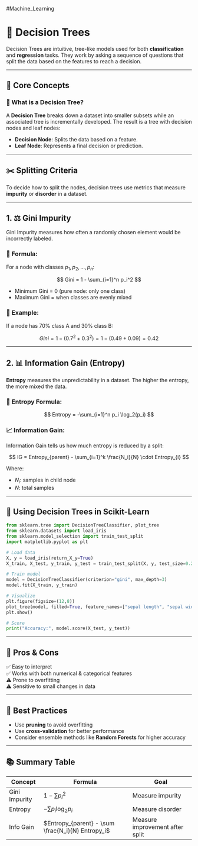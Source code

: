#Machine_Learning 
# 🌳 Decision Trees

Decision Trees are intuitive, tree-like models used for both **classification** and **regression** tasks. They work by asking a sequence of questions that split the data based on the features to reach a decision.

---

## 🧠 Core Concepts

### 🔹 What is a Decision Tree?

A **Decision Tree** breaks down a dataset into smaller subsets while an associated tree is incrementally developed. The result is a tree with decision nodes and leaf nodes:

- **Decision Node**: Splits the data based on a feature.
- **Leaf Node**: Represents a final decision or prediction.

---

## ✂️ Splitting Criteria

To decide how to split the nodes, decision trees use metrics that measure **impurity** or **disorder** in a dataset.

---

## 1. ⚖️ Gini Impurity

Gini Impurity measures how often a randomly chosen element would be incorrectly labeled.

### 🧮 Formula:

For a node with classes $p_1, p_2, \dots, p_n$:

$$
Gini = 1 - \sum_{i=1}^n p_i^2
$$

- Minimum Gini = 0 (pure node: only one class)
- Maximum Gini = when classes are evenly mixed

### 📌 Example:
If a node has 70% class A and 30% class B:

$$
Gini = 1 - (0.7^2 + 0.3^2) = 1 - (0.49 + 0.09) = 0.42
$$

---

## 2. 📊 Information Gain (Entropy)

**Entropy** measures the unpredictability in a dataset. The higher the entropy, the more mixed the data.

### 🧮 Entropy Formula:

$$
Entropy = -\sum_{i=1}^n p_i \log_2(p_i)
$$

### 📈 Information Gain:

Information Gain tells us how much entropy is reduced by a split:

$$
IG = Entropy_{parent} - \sum_{i=1}^k \frac{N_i}{N} \cdot Entropy_{i}
$$

Where:
- $N_i$: samples in child node
- $N$: total samples

---

## 🤖 Using Decision Trees in Scikit-Learn

```python
from sklearn.tree import DecisionTreeClassifier, plot_tree
from sklearn.datasets import load_iris
from sklearn.model_selection import train_test_split
import matplotlib.pyplot as plt

# Load data
X, y = load_iris(return_X_y=True)
X_train, X_test, y_train, y_test = train_test_split(X, y, test_size=0.2)

# Train model
model = DecisionTreeClassifier(criterion="gini", max_depth=3)
model.fit(X_train, y_train)

# Visualize
plt.figure(figsize=(12,8))
plot_tree(model, filled=True, feature_names=["sepal length", "sepal width", "petal length", "petal width"])
plt.show()

# Score
print("Accuracy:", model.score(X_test, y_test))
```

---

## 🧾 Pros & Cons

✅ Easy to interpret  
✅ Works with both numerical & categorical features  
⚠️ Prone to overfitting  
⚠️ Sensitive to small changes in data  

---

## 🧪 Best Practices

- Use **pruning** to avoid overfitting
- Use **cross-validation** for better performance
- Consider ensemble methods like **Random Forests** for higher accuracy

---

## 📚 Summary Table

| Concept | Formula | Goal |
|--------|---------|------|
| Gini Impurity | $1 - \sum p_i^2$ | Measure impurity |
| Entropy | $-\sum p_i \log_2 p_i$ | Measure disorder |
| Info Gain | $Entropy_{parent} - \sum \frac{N_i}{N} Entropy_i$ | Measure improvement after split |
